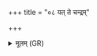 +++
title = "०८ यत् ते चन्द्रम्"

+++
<details><summary>मूलम् (GR)</summary>

यत् ते चन्द्रं नक्षत्राणि  
मनः (…) ॥ +++(see 1bcd)+++
</details>